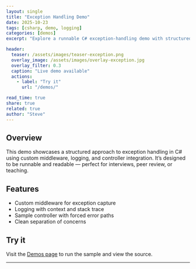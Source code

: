 ```yaml
---
layout: single
title: "Exception Handling Demo"
date: 2025-10-23
tags: [csharp, demo, logging]
categories: [demos]
excerpt: "Explore a runnable C# exception-handling demo with structured logging and controller logic."

header:
  teaser: /assets/images/teaser-exception.png
  overlay_image: /assets/images/overlay-exception.jpg
  overlay_filter: 0.3
  caption: "Live demo available"
  actions:
    - label: "Try it"
      url: "/demos/"

read_time: true
share: true
related: true
author: "Steve"
---
```


## Overview

This demo showcases a structured approach to exception handling in C# using custom middleware, logging, and controller integration. It’s designed to be runnable and readable — perfect for interviews, peer review, or teaching.

## Features

- Custom middleware for exception capture  
- Logging with context and stack trace  
- Sample controller with forced error paths  
- Clean separation of concerns

## Try it

Visit the [Demos page](/demos/) to run the sample and view the source.

---
